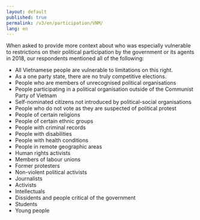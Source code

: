 ```yaml
---
layout: default
published: true
permalink: /v3/en/participation/VNM/
lang: en
---
```


When asked to provide more context about who was especially vulnerable to restrictions on their political participation by the government or its agents in 2018, our respondents mentioned all of the following:
-	All Vietnamese people are vulnerable to limitations on this right. 
-	As a one party state, there are no truly competitive elections.
-	People who are members of unrecognised political organisations
-	People participating in a political organisation outside of the Communist Party of Vietnam
-	Self-nominated citizens not introduced by political-social organisations
-	People who do not vote as they are suspected of political protest
-	People of certain religions
-	People of certain ethnic groups
-	People with criminal records
-	People with disabilities
-	People with health conditions
-	People in remote geographic areas
-	Human rights activists
-	Members of labour unions
-	Former protesters
-	Non-violent political activists
-	Journalists
-	Activists
-	Intellectuals
-	Dissidents and people critical of the government
-	Students
-	Young people

